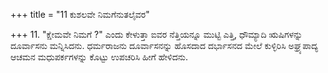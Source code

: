 +++
title = "11 ಕುಶಲವೇ ನಿಮಗೆನುತಲೈವರ"

+++
11. "ಕ್ಷೇಮವೇ ನಿಮಗೆ ?" ಎಂದು ಕೇಳುತ್ತಾ ಐವರ ನೆತ್ತಿಯನ್ನೂ ಮುಟ್ಟಿ ಎತ್ತಿ, ಧೌಮ್ಯಾದಿ ಋಷಿಗಳನ್ನು ದೂರ್ವಾಸನು ಮನ್ನಿಸಿದನು. ಧರ್ಮರಾಜನು ದೂರ್ವಾಸನನ್ನು ಹೊಸದಾದ ದರ್ಭಾಸನದ ಮೇಲೆ ಕುಳ್ಳಿರಿಸಿ ಅಘ್ರ್ಯಪಾದ್ಯ ಆಚಮನ ಮಧುಪರ್ಕಗಳನ್ನು ಕೊಟ್ಟು ಉಪಚರಿಸಿ ಹೀಗೆ ಹೇಳಿದನು.